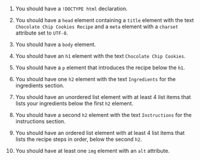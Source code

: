 1. You should have a `!DOCTYPE html` declaration.

1. You should have a `head` element containing a `title` element with the text `Chocolate Chip Cookies Recipe` and a `meta` element with a `charset` attribute set to `UTF-8`.

1. You should have a `body` element.

1. You should have an `h1` element with the text `Chocolate Chip Cookies`.

1. You should have a `p` element that introduces the recipe below the `h1`.

1. You should have one `h2` element with the text `Ingredients` for the ingredients section.

1. You should have an unordered list element with at least 4 list items that lists your ingredients below the first `h2` element.

1. You should have a second `h2` element with the text `Instructions` for the instructions section.

1. You should have an ordered list element with at least 4 list items that lists the recipe steps in order, below the second `h2`.

1. You should have at least one `img` element with an `alt` attribute.